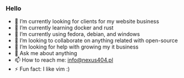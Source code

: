 ### Hello
- 🔭 I’m currently looking for clients for my website business
- 🌱 I’m currently learning docker and rust
- 👾 I’m currently using fedora, debian, and windows
- 👯 I’m looking to collaborate on anything related with open-source
- 🤔 I’m looking for help with growing my it business
- 💬 Ask me about anything
- 📫 How to reach me: info@nexus404.pl
- ⚡ Fun fact: I like vim :)
